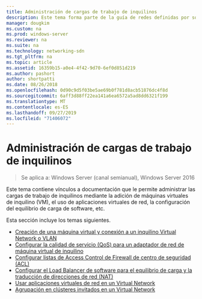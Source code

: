 ```yaml
---
title: Administración de cargas de trabajo de inquilinos
description: Este tema forma parte de la guía de redes definidas por software sobre cómo administrar cargas de trabajo de inquilinos y redes virtuales en Windows Server 2016.
manager: dougkim
ms.custom: na
ms.prod: windows-server
ms.reviewer: na
ms.suite: na
ms.technology: networking-sdn
ms.tgt_pltfrm: na
ms.topic: article
ms.assetid: 16359b15-a0e4-4f42-9d70-6ef0d851d219
ms.author: pashort
author: shortpatti
ms.date: 08/26/2018
ms.openlocfilehash: 0d90c9d5f03be5ae69b0f781d8acb51876dc4f8d
ms.sourcegitcommit: 6aff3d88ff22ea141a6ea6572a5ad8dd6321f199
ms.translationtype: MT
ms.contentlocale: es-ES
ms.lasthandoff: 09/27/2019
ms.locfileid: "71406072"
---
```

# <a name="manage-tenant-workloads"></a>Administración de cargas de trabajo de inquilinos

>Se aplica a: Windows Server (canal semianual), Windows Server 2016

Este tema contiene vínculos a documentación que le permite administrar las cargas de trabajo de inquilinos mediante la adición de máquinas virtuales de inquilino (VM), el uso de aplicaciones virtuales de red, la configuración del equilibrio de carga de software, etc.

Esta sección incluye los temas siguientes.

- [Creación de una máquina virtual y conexión a un inquilino Virtual Network o VLAN](Create-a-Tenant-VM.md)
- [Configurar la calidad de servicio (QoS) para un adaptador de red de máquina virtual de inquilino](Configure-QoS-for-Tenant-VM-Network-Adapter.md)
- [Configurar listas de Access Control de Firewall de centro de seguridad (ACL)](Configure-Datacenter-Firewall-ACLs.md)
- [Configurar el Load Balancer de software para el equilibrio de carga y la traducción de direcciones de red (NAT)](Configure-SLB-and-NAT.md)
- [Usar aplicaciones virtuales de red en un Virtual Network](Use-Network-Virtual-Appliances-on-a-VN.md)
- [Agrupación en clústeres invitados en un Virtual Network](guest-clustering.md)